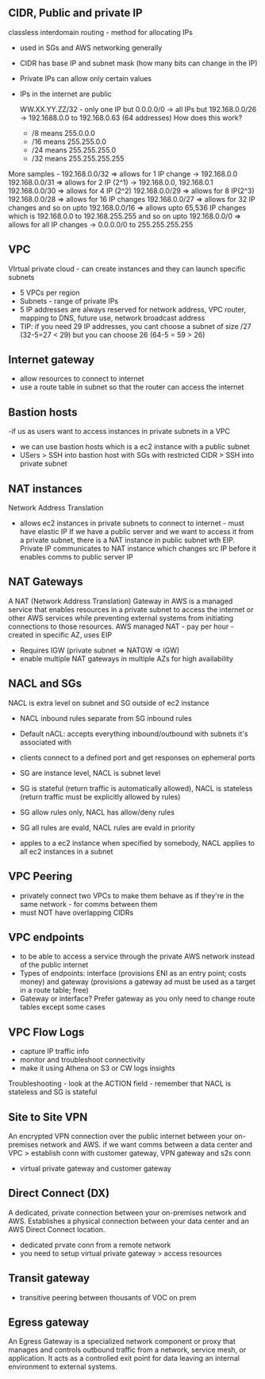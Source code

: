 ## CIDR, Public and private IP
classless interdomain routing - method for allocating IPs
- used in SGs and AWS networking generally
- CIDR has base IP and subnet mask (how many bits can change in the IP)
- Private IPs can allow only certain values
- IPs in the internet are public
  
  WW.XX.YY.ZZ/32 - only one IP but 0.0.0.0/0 -> all IPs but 192.168.0.0/26 -> 192.1688.0.0 to 192.168.0.63 (64 addresses)
  How does this work?
  - /8 means 255.0.0.0
  - /16 means 255.255.0.0
  - /24 means 255.255.255.0
  - /32 means 255.255.255.255
 
More samples - 
192.168.0.0/32 => allows for 1 IP change -> 192.168.0.0
192.168.0.0/31 => allows for 2 IP (2^1) -> 192.168.0.0, 192.168.0.1
192.168.0.0/30 => allows for 4 IP (2^2)
192.168.0.0/29 => allows for 8 IP(2^3)
192.168.0.0/28 => allows for 16 IP changes
192.168.0.0/27 => allows for 32 IP changes
and so on upto 
192.168.0.0/16 => allows upto 65,536 IP changes which is 192.168.0.0 to 192.168.255.255
and so on upto 
192.168.0.0/0 => allows for all IP changes -> 0.0.0.0/0 to 255.255.255.255

## VPC
VIrtual private cloud - can create instances and they can launch specific subnets
- 5 VPCs per region
- Subnets - range of private IPs
- 5 IP addresses are always reserved for network address, VPC router, mapping to DNS, future use, network broadcast address
- TIP: if you need 29 IP addresses, you cant choose a subnet of size /27 (32-5=27 < 29) but you can choose 26 (64-5 = 59 > 26)

## Internet gateway
- allow resources to connect to internet
- use a route table in subnet so that the router can access the internet

## Bastion hosts
-if us as users want to access instances in private subnets in a VPC
- we can use bastion hosts which is a ec2 instance with a public subnet
- USers > SSH into bastion host with SGs with restricted CIDR > SSH into private subnet

## NAT instances
Network Address Translation
- allows ec2 instances in private subnets to connect to internet - must have elastic IP
If we have a public server and we want to access it from a private subnet, there is a NAT instance in public subnet wth EIP. Private IP communicates to NAT instance which changes src IP before it enables comms to public server IP

## NAT Gateways
A NAT (Network Address Translation) Gateway in AWS is a managed service that enables resources in a private subnet to access the internet or other AWS services while preventing external systems from initiating connections to those resources.
AWS managed NAT - pay per hour - created in specific AZ, uses EIP
- Requires IGW (private subnet => NATGW => IGW)
- enable multiple NAT gateways in multiple AZs for high availability

## NACL and SGs
NACL is extra level on subnet and SG outside of ec2 instance
- NACL inbound rules separate from SG inbound rules
- Default nACL: accepts everything inbound/outbound with subnets it's associated with
- clients connect to a defined port and get responses on ephemeral ports

- SG are instance level, NACL is subnet level
- SG is stateful (return traffic is automatically allowed), NACL is stateless (return traffic must be explicitly allowed by rules)
- SG allow rules only, NACL has allow/deny rules
- SG all rules are evald, NACL rules are evald in priority
- apples to a ec2 instance when specified by somebody, NACL applies to all ec2 instances in a subnet

## VPC Peering
- privately connect two VPCs to make them behave as if they're in the same network - for comms between them
- must NOT have overlapping CIDRs

## VPC endpoints
- to be able to access a service through the private AWS network instead of the public internet
- Types of endpoints: interface (provisions ENI as an entry point; costs money) and gateway (provisions a gateway ad must be used as a target in a route table; free)
- Gateway or interface? Prefer gateway as you only need to change route tables except some cases

## VPC Flow Logs
- capture IP traffic info
- monitor and troubleshoot connectivity
- make it using Athena on S3 or CW logs insights

Troubleshooting - look at the ACTION field - remember that NACL is stateless and SG is stateful

## Site to Site VPN
An encrypted VPN connection over the public internet between your on-premises network and AWS.
if we want comms between a data center and VPC > establish conn with customer gateway, VPN gateway and s2s conn
- virtual private gateway and customer gateway

## Direct Connect (DX)
A dedicated, private connection between your on-premises network and AWS. Establishes a physical connection between your data center and an AWS Direct Connect location.
- dedicated prvate conn from a remote network
- you need to setup virtual private gateway > access resources

## Transit gateway
- transitive peering between thousants of VOC on prem

## Egress gateway
An Egress Gateway is a specialized network component or proxy that manages and controls outbound traffic from a network, service mesh, or application. It acts as a controlled exit point for data leaving an internal environment to external systems.
